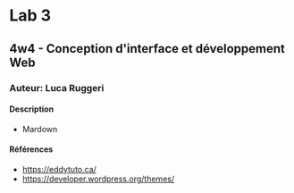 # Lab 3
## 4w4 - Conception d'interface et développement Web
### Auteur: Luca Ruggeri
#### Description
- Mardown
#### Références
- https://eddytuto.ca/
- https://developer.wordpress.org/themes/
